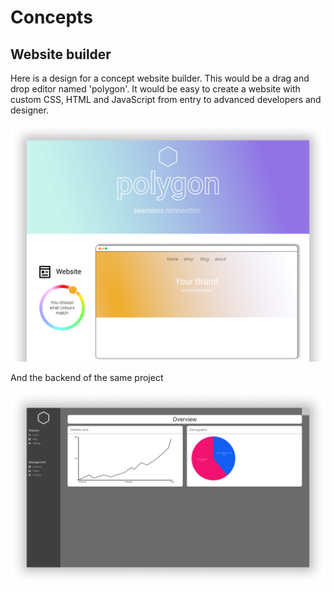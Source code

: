 # Concepts

## Website builder

Here is a design for a concept website builder. This would be a drag and drop editor named 'polygon'. It would be easy to create a website with custom CSS, HTML and JavaScript from entry to advanced developers and designer.

![image](../images/polygon.png)


And the backend of the same project

![image](../images/polygon-backend.png)